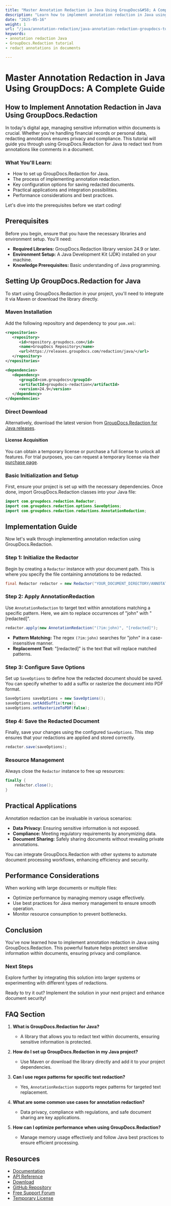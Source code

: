```yaml
---
title: "Master Annotation Redaction in Java Using GroupDocs&#58; A Complete Guide"
description: "Learn how to implement annotation redaction in Java using GroupDocs.Redaction. Ensure data privacy and compliance with this step-by-step guide."
date: "2025-05-16"
weight: 1
url: "/java/annotation-redaction/java-annotation-redaction-groupdocs-tutorial/"
keywords:
- annotation redaction Java
- GroupDocs.Redaction tutorial
- redact annotations in documents

---
```


# Master Annotation Redaction in Java Using GroupDocs: A Complete Guide
## How to Implement Annotation Redaction in Java Using GroupDocs.Redaction

In today's digital age, managing sensitive information within documents is crucial. Whether you're handling financial records or personal data, redacting annotations ensures privacy and compliance. This tutorial will guide you through using GroupDocs.Redaction for Java to redact text from annotations like comments in a document.

### What You'll Learn:
- How to set up GroupDocs.Redaction for Java.
- The process of implementing annotation redaction.
- Key configuration options for saving redacted documents.
- Practical applications and integration possibilities.
- Performance considerations and best practices.

Let's dive into the prerequisites before we start coding!

## Prerequisites

Before you begin, ensure that you have the necessary libraries and environment setup. You'll need:

- **Required Libraries:** GroupDocs.Redaction library version 24.9 or later.
- **Environment Setup:** A Java Development Kit (JDK) installed on your machine.
- **Knowledge Prerequisites:** Basic understanding of Java programming.

## Setting Up GroupDocs.Redaction for Java

To start using GroupDocs.Redaction in your project, you'll need to integrate it via Maven or download the library directly.

### Maven Installation

Add the following repository and dependency to your `pom.xml`:

```xml
<repositories>
   <repository>
      <id>repository.groupdocs.com</id>
      <name>GroupDocs Repository</name>
      <url>https://releases.groupdocs.com/redaction/java/</url>
   </repository>
</repositories>

<dependencies>
   <dependency>
      <groupId>com.groupdocs</groupId>
      <artifactId>groupdocs-redaction</artifactId>
      <version>24.9</version>
   </dependency>
</dependencies>
```

### Direct Download

Alternatively, download the latest version from [GroupDocs.Redaction for Java releases](https://releases.groupdocs.com/redaction/java/).

#### License Acquisition

You can obtain a temporary license or purchase a full license to unlock all features. For trial purposes, you can request a temporary license via their [purchase page](https://purchase.groupdocs.com/temporary-license/).

### Basic Initialization and Setup

First, ensure your project is set up with the necessary dependencies. Once done, import GroupDocs.Redaction classes into your Java file:

```java
import com.groupdocs.redaction.Redactor;
import com.groupdocs.redaction.options.SaveOptions;
import com.groupdocs.redaction.redactions.AnnotationRedaction;
```

## Implementation Guide

Now let's walk through implementing annotation redaction using GroupDocs.Redaction.

### Step 1: Initialize the Redactor

Begin by creating a `Redactor` instance with your document path. This is where you specify the file containing annotations to be redacted.

```java
final Redactor redactor = new Redactor("YOUR_DOCUMENT_DIRECTORY/ANNOTATED_XLSX");
```

### Step 2: Apply AnnotationRedaction

Use `AnnotationRedaction` to target text within annotations matching a specific pattern. Here, we aim to replace occurrences of "john" with "[redacted]".

```java
redactor.apply(new AnnotationRedaction("(?im:john)", "[redacted]");
```

- **Pattern Matching:** The regex `(?im:john)` searches for "john" in a case-insensitive manner.
- **Replacement Text:** "[redacted]" is the text that will replace matched patterns.

### Step 3: Configure Save Options

Set up `SaveOptions` to define how the redacted document should be saved. You can specify whether to add a suffix or rasterize the document into PDF format.

```java
SaveOptions saveOptions = new SaveOptions();
saveOptions.setAddSuffix(true);
saveOptions.setRasterizeToPDF(false);
```

### Step 4: Save the Redacted Document

Finally, save your changes using the configured `SaveOptions`. This step ensures that your redactions are applied and stored correctly.

```java
redactor.save(saveOptions);
```

### Resource Management

Always close the `Redactor` instance to free up resources:

```java
finally {
    redactor.close();
}
```

## Practical Applications

Annotation redaction can be invaluable in various scenarios:
- **Data Privacy:** Ensuring sensitive information is not exposed.
- **Compliance:** Meeting regulatory requirements by anonymizing data.
- **Document Sharing:** Safely sharing documents without revealing private annotations.

You can integrate GroupDocs.Redaction with other systems to automate document processing workflows, enhancing efficiency and security.

## Performance Considerations

When working with large documents or multiple files:
- Optimize performance by managing memory usage effectively.
- Use best practices for Java memory management to ensure smooth operation.
- Monitor resource consumption to prevent bottlenecks.

## Conclusion

You've now learned how to implement annotation redaction in Java using GroupDocs.Redaction. This powerful feature helps protect sensitive information within documents, ensuring privacy and compliance.

### Next Steps
Explore further by integrating this solution into larger systems or experimenting with different types of redactions.

Ready to try it out? Implement the solution in your next project and enhance document security!

## FAQ Section
1. **What is GroupDocs.Redaction for Java?**
   - A library that allows you to redact text within documents, ensuring sensitive information is protected.

2. **How do I set up GroupDocs.Redaction in my Java project?**
   - Use Maven or download the library directly and add it to your project dependencies.

3. **Can I use regex patterns for specific text redaction?**
   - Yes, `AnnotationRedaction` supports regex patterns for targeted text replacement.

4. **What are some common use cases for annotation redaction?**
   - Data privacy, compliance with regulations, and safe document sharing are key applications.

5. **How can I optimize performance when using GroupDocs.Redaction?**
   - Manage memory usage effectively and follow Java best practices to ensure efficient processing.

## Resources
- [Documentation](https://docs.groupdocs.com/redaction/java/)
- [API Reference](https://reference.groupdocs.com/redaction/java)
- [Download](https://releases.groupdocs.com/redaction/java/)
- [GitHub Repository](https://github.com/groupdocs-redaction/GroupDocs.Redaction-for-Java)
- [Free Support Forum](https://forum.groupdocs.com/c/redaction/10)
- [Temporary License](https://purchase.groupdocs.com/temporary-license/)
